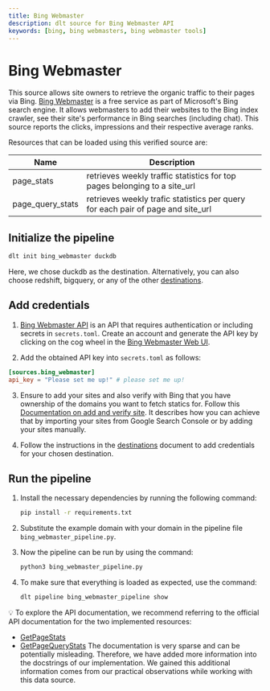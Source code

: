 ```yaml
---
title: Bing Webmaster
description: dlt source for Bing Webmaster API
keywords: [bing, bing webmasters, bing webmaster tools]
---
```



# Bing Webmaster

This source allows site owners to retrieve the organic traffic to their pages via Bing.
[Bing Webmaster](https://www.bing.com/webmasters/tools/) is a free service as part of Microsoft's Bing search engine. It allows webmasters to add their websites to the Bing index crawler, see their site's performance in Bing searches (including chat). This source reports the clicks, impressions and their respective average ranks.

Resources that can be loaded using this verified source are:

| Name             | Description                                                                     |
| ---------------- | --------------------------------------------------------------------------------|
| page_stats       | retrieves weekly traffic statistics for top pages belonging to a site_url       |
| page_query_stats | retrieves weekly trafic statistics per query for each pair of page and site_url |


## Initialize the pipeline

```bash
dlt init bing_webmaster duckdb
```

Here, we chose duckdb as the destination. Alternatively, you can also choose redshift, bigquery, or
any of the other [destinations](https://dlthub.com/docs/dlt-ecosystem/destinations/).

## Add credentials

1. [Bing Webmaster API](https://learn.microsoft.com/en-us/dotnet/api/microsoft.bing.webmaster.api.interfaces.iwebmasterapi) is an API that
   requires authentication or including secrets in `secrets.toml`. Create an account and generate the API key by clicking on the cog wheel in the [Bing Webmaster Web UI](https://www.bing.com/webmasters/home).

2. Add the obtained API key into `secrets.toml` as follows:
```toml
[sources.bing_webmaster]
api_key = "Please set me up!" # please set me up!
```

3. Ensure to add your sites and also verify with Bing that you have ownership of the domains you want to fetch statics for. Follow this [Documentation on add and verify site](https://www.bing.com/webmasters/help/add-and-verify-site-12184f8b). It describes how you can achieve that by importing your sites from Google Search Console or by adding your sites manually.

4. Follow the instructions in the
   [destinations](https://dlthub.com/docs/dlt-ecosystem/destinations/) document to add credentials
   for your chosen destination.

## Run the pipeline

1. Install the necessary dependencies by running the following command:

   ```bash
   pip install -r requirements.txt
   ```

2. Substitute the example domain with your domain in the pipeline file `bing_webmaster_pipeline.py`.

3. Now the pipeline can be run by using the command:

   ```bash
   python3 bing_webmaster_pipeline.py
   ```

3. To make sure that everything is loaded as expected, use the command:

   ```bash
   dlt pipeline bing_webmaster_pipeline show
   ```

💡 To explore the API documentation, we recommend referring to the official API documentation for the two implemented resources:
- [GetPageStats](https://learn.microsoft.com/en-us/dotnet/api/microsoft.bing.webmaster.api.interfaces.iwebmasterapi.getpagestats)
- [GetPageQueryStats](https://learn.microsoft.com/en-us/dotnet/api/microsoft.bing.webmaster.api.interfaces.iwebmasterapi.getpagequerystats)
The documentation is very sparse and can be potentially misleading. Therefore, we have added more information into the docstrings of our implementation. We gained this additional information comes from our practical observations while working with this data source.
